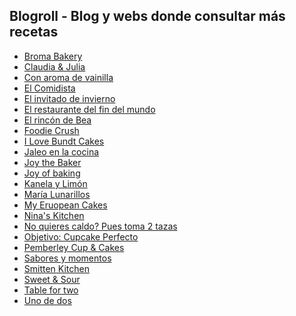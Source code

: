 ## Blogroll - Blog y webs donde consultar más recetas

* [Broma Bakery]()
* [Claudia & Julia]()
* [Con aroma de vainilla]()
* [El Comidista]()
* [El invitado de invierno]()
* [El restaurante del fin del mundo]()
* [El rincón de Bea]()
* [Foodie Crush]()
* [I Love Bundt Cakes]()
* [Jaleo en la cocina]()
* [Joy the Baker]()
* [Joy of baking]()
* [Kanela y Limón]()
* [María Lunarillos]()
* [My Eruopean Cakes]()
* [Nina's Kitchen]()
* [No quieres caldo? Pues toma 2 tazas]()
* [Objetivo: Cupcake Perfecto]()
* [Pemberley Cup & Cakes]()
* [Sabores y momentos]()
* [Smitten Kitchen]()
* [Sweet & Sour]()
* [Table for two]()
* [Uno de dos]()